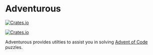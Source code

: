 # Adventurous

[![Crates.io](https://img.shields.io/crates/v/adventurous.svg?style=flat-square)](https://crates.io/crates/adventurous)

[![Crates.io](https://img.shields.io/crates/l/adventurous.svg)](https://github.com/maxdeviant/adventurous/blob/master/LICENSE)

Adventurous provides utilties to assist you in solving [Advent of Code](https://adventofcode.com) puzzles.
